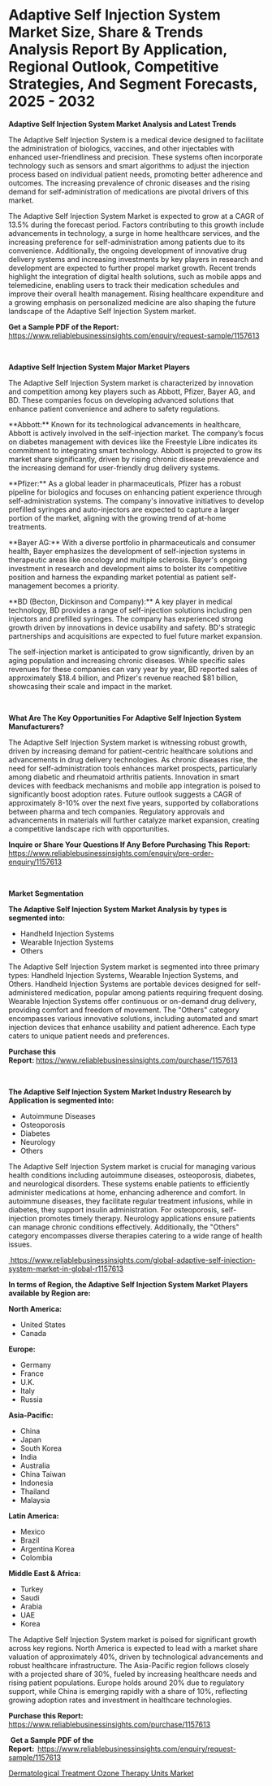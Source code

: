 <p><h1>Adaptive Self Injection System Market Size, Share & Trends Analysis Report By Application, Regional Outlook, Competitive Strategies, And Segment Forecasts, 2025 - 2032</h1></p><p><strong>Adaptive Self Injection System Market Analysis and Latest Trends</strong></p>
<p><p>The Adaptive Self Injection System is a medical device designed to facilitate the administration of biologics, vaccines, and other injectables with enhanced user-friendliness and precision. These systems often incorporate technology such as sensors and smart algorithms to adjust the injection process based on individual patient needs, promoting better adherence and outcomes. The increasing prevalence of chronic diseases and the rising demand for self-administration of medications are pivotal drivers of this market.</p><p>The Adaptive Self Injection System Market is expected to grow at a CAGR of 13.5% during the forecast period. Factors contributing to this growth include advancements in technology, a surge in home healthcare services, and the increasing preference for self-administration among patients due to its convenience. Additionally, the ongoing development of innovative drug delivery systems and increasing investments by key players in research and development are expected to further propel market growth. Recent trends highlight the integration of digital health solutions, such as mobile apps and telemedicine, enabling users to track their medication schedules and improve their overall health management. Rising healthcare expenditure and a growing emphasis on personalized medicine are also shaping the future landscape of the Adaptive Self Injection System market.</p></p>
<p><strong>Get a Sample PDF of the Report:&nbsp;</strong> <a href="https://www.reliablebusinessinsights.com/enquiry/request-sample/1157613?utm_campaign=3031&utm_medium=2&utm_source=Github&utm_content=ia&utm_term=04032025&utm_id=adaptive-self-injection-system">https://www.reliablebusinessinsights.com/enquiry/request-sample/1157613</a></p>
<p>&nbsp;</p>
<p><strong>Adaptive Self Injection System Major Market Players</strong></p>
<p><p>The Adaptive Self Injection System market is characterized by innovation and competition among key players such as Abbott, Pfizer, Bayer AG, and BD. These companies focus on developing advanced solutions that enhance patient convenience and adhere to safety regulations.</p><p>**Abbott:** Known for its technological advancements in healthcare, Abbott is actively involved in the self-injection market. The company’s focus on diabetes management with devices like the Freestyle Libre indicates its commitment to integrating smart technology. Abbott is projected to grow its market share significantly, driven by rising chronic disease prevalence and the increasing demand for user-friendly drug delivery systems.</p><p>**Pfizer:** As a global leader in pharmaceuticals, Pfizer has a robust pipeline for biologics and focuses on enhancing patient experience through self-administration systems. The company's innovative initiatives to develop prefilled syringes and auto-injectors are expected to capture a larger portion of the market, aligning with the growing trend of at-home treatments.</p><p>**Bayer AG:** With a diverse portfolio in pharmaceuticals and consumer health, Bayer emphasizes the development of self-injection systems in therapeutic areas like oncology and multiple sclerosis. Bayer's ongoing investment in research and development aims to bolster its competitive position and harness the expanding market potential as patient self-management becomes a priority.</p><p>**BD (Becton, Dickinson and Company):** A key player in medical technology, BD provides a range of self-injection solutions including pen injectors and prefilled syringes. The company has experienced strong growth driven by innovations in device usability and safety. BD's strategic partnerships and acquisitions are expected to fuel future market expansion.</p><p>The self-injection market is anticipated to grow significantly, driven by an aging population and increasing chronic diseases. While specific sales revenues for these companies can vary year by year, BD reported sales of approximately $18.4 billion, and Pfizer's revenue reached $81 billion, showcasing their scale and impact in the market.</p></p>
<p>&nbsp;</p>
<p><strong>What Are The Key Opportunities For Adaptive Self Injection System Manufacturers?</strong></p>
<p><p>The Adaptive Self Injection System market is witnessing robust growth, driven by increasing demand for patient-centric healthcare solutions and advancements in drug delivery technologies. As chronic diseases rise, the need for self-administration tools enhances market prospects, particularly among diabetic and rheumatoid arthritis patients. Innovation in smart devices with feedback mechanisms and mobile app integration is poised to significantly boost adoption rates. Future outlook suggests a CAGR of approximately 8-10% over the next five years, supported by collaborations between pharma and tech companies. Regulatory approvals and advancements in materials will further catalyze market expansion, creating a competitive landscape rich with opportunities.</p></p>
<p><strong>Inquire or Share Your Questions If Any Before Purchasing This Report:</strong> <a href="https://www.reliablebusinessinsights.com/enquiry/pre-order-enquiry/1157613?utm_campaign=3031&utm_medium=2&utm_source=Github&utm_content=ia&utm_term=04032025&utm_id=adaptive-self-injection-system">https://www.reliablebusinessinsights.com/enquiry/pre-order-enquiry/1157613</a></p>
<p>&nbsp;</p>
<p><strong>Market Segmentation</strong></p>
<p><strong>The Adaptive Self Injection System Market Analysis by types is segmented into:</strong></p>
<p><ul><li>Handheld Injection Systems</li><li>Wearable Injection Systems</li><li>Others</li></ul></p>
<p><p>The Adaptive Self Injection System market is segmented into three primary types: Handheld Injection Systems, Wearable Injection Systems, and Others. Handheld Injection Systems are portable devices designed for self-administered medication, popular among patients requiring frequent dosing. Wearable Injection Systems offer continuous or on-demand drug delivery, providing comfort and freedom of movement. The "Others" category encompasses various innovative solutions, including automated and smart injection devices that enhance usability and patient adherence. Each type caters to unique patient needs and preferences.</p></p>
<p><strong>Purchase this Report:&nbsp;</strong><a href="https://www.reliablebusinessinsights.com/purchase/1157613?utm_campaign=3031&utm_medium=2&utm_source=Github&utm_content=ia&utm_term=04032025&utm_id=adaptive-self-injection-system">https://www.reliablebusinessinsights.com/purchase/1157613</a></p>
<p>&nbsp;</p>
<p><strong>The Adaptive Self Injection System Market Industry Research by Application is segmented into:</strong></p>
<p><ul><li>Autoimmune Diseases</li><li>Osteoporosis</li><li>Diabetes</li><li>Neurology</li><li>Others</li></ul></p>
<p><p>The Adaptive Self Injection System market is crucial for managing various health conditions including autoimmune diseases, osteoporosis, diabetes, and neurological disorders. These systems enable patients to efficiently administer medications at home, enhancing adherence and comfort. In autoimmune diseases, they facilitate regular treatment infusions, while in diabetes, they support insulin administration. For osteoporosis, self-injection promotes timely therapy. Neurology applications ensure patients can manage chronic conditions effectively. Additionally, the "Others" category encompasses diverse therapies catering to a wide range of health issues.</p></p>
<p><a href="https://www.reliablebusinessinsights.com/global-adaptive-self-injection-system-market-in-global-r1157613?utm_campaign=3031&utm_medium=2&utm_source=Github&utm_content=ia&utm_term=04032025&utm_id=adaptive-self-injection-system">&nbsp;https://www.reliablebusinessinsights.com/global-adaptive-self-injection-system-market-in-global-r1157613</a></p>
<p><strong>In terms of Region, the Adaptive Self Injection System Market Players available by Region are:</strong></p>
<p>
    <p> <strong> North America: </strong>
        <ul>
            <li>United States</li>
            <li>Canada</li>
        </ul>
        </p> 
    <p> <strong> Europe: </strong>
        <ul>
            <li>Germany</li>
            <li>France</li>
            <li>U.K.</li>
            <li>Italy</li>
            <li>Russia</li>
        </ul>
        </p> 
    <p> <strong> Asia-Pacific: </strong>
        <ul>
            <li>China</li>
            <li>Japan</li>
            <li>South Korea</li>
            <li>India</li>
            <li>Australia</li>
            <li>China Taiwan</li>
            <li>Indonesia</li>
            <li>Thailand</li>
            <li>Malaysia</li>
        </ul>
        </p> 
    <p> <strong> Latin America: </strong>
        <ul>
            <li>Mexico</li>
            <li>Brazil</li>
            <li>Argentina Korea</li>
            <li>Colombia</li>
        </ul>
        </p> 
    <p> <strong> Middle East & Africa: </strong>
        <ul>
            <li>Turkey</li>
            <li>Saudi</li>
            <li>Arabia</li>
            <li>UAE</li>
            <li>Korea</li>
        </ul>
    </p>
    </p>
<p><p>The Adaptive Self Injection System market is poised for significant growth across key regions. North America is expected to lead with a market share valuation of approximately 40%, driven by technological advancements and robust healthcare infrastructure. The Asia-Pacific region follows closely with a projected share of 30%, fueled by increasing healthcare needs and rising patient populations. Europe holds around 20% due to regulatory support, while China is emerging rapidly with a share of 10%, reflecting growing adoption rates and investment in healthcare technologies.</p></p>
<p><strong>Purchase this Report: </strong><a href="https://www.reliablebusinessinsights.com/purchase/1157613?utm_campaign=3031&utm_medium=2&utm_source=Github&utm_content=ia&utm_term=04032025&utm_id=adaptive-self-injection-system">https://www.reliablebusinessinsights.com/purchase/1157613</a></p>
<p>&nbsp;<strong>Get a Sample PDF of the Report:&nbsp;&nbsp;</strong><a href="https://www.reliablebusinessinsights.com/enquiry/request-sample/1157613?utm_campaign=3031&utm_medium=2&utm_source=Github&utm_content=ia&utm_term=04032025&utm_id=adaptive-self-injection-system">https://www.reliablebusinessinsights.com/enquiry/request-sample/1157613</a></p>
<p><strong></strong></p>
<p><p><a href="https://github.com/lynlynyusay/Market-Research-Report-List-1/blob/main/dermatological-treatment-ozone-therapy-units-market.md?utm_campaign=3031&utm_medium=2&utm_source=Github&utm_content=ia&utm_term=04032025&utm_id=adaptive-self-injection-system">Dermatological Treatment Ozone Therapy Units Market</a></p></p>